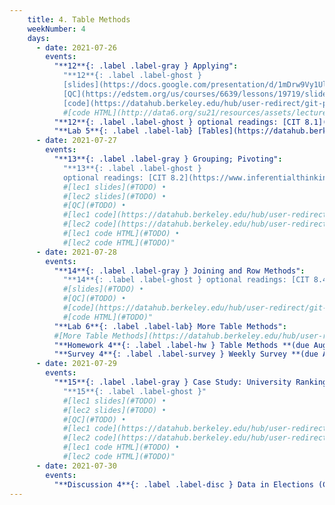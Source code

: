 ```yaml
---
    title: 4. Table Methods
    weekNumber: 4
    days:
      - date: 2021-07-26
        events:
          "**12**{: .label .label-gray } Applying":
            "**12**{: .label .label-ghost }
            [slides](https://docs.google.com/presentation/d/1mDrw9Vy1UlFKFBA_mTjCv_ebp6y2dj8qKEtDspn9Lcs) •
            [QC](https://edstem.org/us/courses/6639/lessons/19719/slides/106960) •
            [code](https://datahub.berkeley.edu/hub/user-redirect/git-pull?repo=https%3A%2F%2Fgithub.com%2Fdata-6-berkeley%2Fsu21&urlpath=tree%2Fsu21%2Flecture%2Flec17%2Flec17.ipynb&branch=master)" #•
            #[code HTML](http://data6.org/su21/resources/assets/lecture/lec17/lec17.html)
          "**12**{: .label .label-ghost } optional readings: [CIT 8.1](https://www.inferentialthinking.com/chapters/08/1/Applying_a_Function_to_a_Column.html)":
          "**Lab 5**{: .label .label-lab} [Tables](https://datahub.berkeley.edu/hub/user-redirect/git-pull?repo=https%3A%2F%2Fgithub.com%2Fdata-6-berkeley%2Fsu21&urlpath=tree%2Fsu21%2Flab%2Flab05%2Flab05.ipynb&branch=master)":
      - date: 2021-07-27
        events:
          "**13**{: .label .label-gray } Grouping; Pivoting":
            "**13**{: .label .label-ghost }
            optional readings: [CIT 8.2](https://www.inferentialthinking.com/chapters/08/2/Classifying_by_One_Variable.html), [8.3](https://www.inferentialthinking.com/chapters/08/3/Cross-Classifying_by_More_than_One_Variable.html); [Table Visualizer](http://data8.org/interactive_table_functions/)"
            #[lec1 slides](#TODO) •
            #[lec2 slides](#TODO) •
            #[QC](#TODO) •
            #[lec1 code](https://datahub.berkeley.edu/hub/user-redirect/git-pull?repo=https%3A%2F%2Fgithub.com%2Fdata-6-berkeley%2Fsu21&urlpath=tree%2Fsu21%2Flecture%2Flec18%2Flec18.ipynb&branch=master) •
            #[lec2 code](https://datahub.berkeley.edu/hub/user-redirect/git-pull?repo=https%3A%2F%2Fgithub.com%2Fdata-6-berkeley%2Fsu21&urlpath=tree%2Fsu21%2Flecture%2Flec19%2Flec19.ipynb&branch=master)" #•
            #[lec1 code HTML](#TODO) •
            #[lec2 code HTML](#TODO)"
      - date: 2021-07-28
        events:
          "**14**{: .label .label-gray } Joining and Row Methods":
            "**14**{: .label .label-ghost } optional readings: [CIT 8.4](https://www.inferentialthinking.com/chapters/08/4/Joining_Tables_by_Columns.html), [Join animation](https://www.youtube.com/watch?v=ZGPlcpACNC0)"
            #[slides](#TODO) •
            #[QC](#TODO) •
            #[code](https://datahub.berkeley.edu/hub/user-redirect/git-pull?repo=https%3A%2F%2Fgithub.com%2Fdata-6-berkeley%2Fsu21&urlpath=tree%2Fsu21%2Flecture%2Flec20%2Flec20.ipynb&branch=master)" #•
            #[code HTML](#TODO)"
          "**Lab 6**{: .label .label-lab} More Table Methods":
          #[More Table Methods](https://datahub.berkeley.edu/hub/user-redirect/git-pull?repo=https%3A%2F%2Fgithub.com%2Fdata-6-berkeley%2Fsu21&urlpath=tree%2Fsu21%2Flab%2Flab06%2Flab06.ipynb&branch=master)":
          "**Homework 4**{: .label .label-hw } Table Methods **(due August 2nd)**": #TODO
          "**Survey 4**{: .label .label-survey } Weekly Survey **(due August 2nd)**": #TODO
      - date: 2021-07-29
        events:
          "**15**{: .label .label-gray } Case Study: University Rankings; Quiz 2 Review":
            "**15**{: .label .label-ghost }"
            #[lec1 slides](#TODO) •
            #[lec2 slides](#TODO) •
            #[QC](#TODO) •
            #[lec1 code](https://datahub.berkeley.edu/hub/user-redirect/git-pull?repo=https%3A%2F%2Fgithub.com%2Fdata-6-berkeley%2Fsu21&urlpath=tree%2Fsu21%2Flecture%2Flec21%2Flec21.ipynb&branch=master) •
            #[lec2 code](https://datahub.berkeley.edu/hub/user-redirect/git-pull?repo=https%3A%2F%2Fgithub.com%2Fdata-6-berkeley%2Fsu21&urlpath=tree%2Fsu21%2Flecture%2Flec22%2Flec22.ipynb&branch=master)" #•
            #[lec1 code HTML](#TODO) •
            #[lec2 code HTML](#TODO)"
      - date: 2021-07-30
        events:
          "**Discussion 4**{: .label .label-disc } Data in Elections (Cambridge Analytica)": #TODO
---
```

